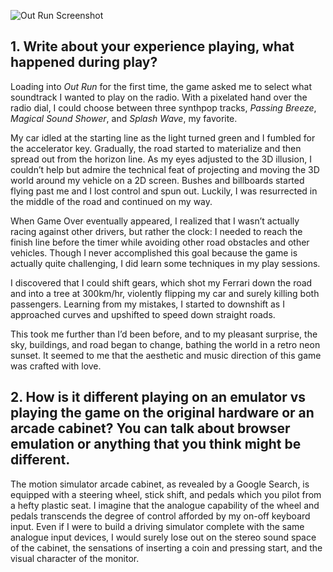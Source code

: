 ![Out Run Screenshot](https://github.com/ricedust-school/art108-blog/assets/62413269/31c7e79e-6445-43fa-96d1-671410d3d664)

## 1. Write about your experience playing, what happened during play?

Loading into *Out Run* for the first time, the game asked me to select what soundtrack I wanted to play on the radio. With a pixelated hand over the radio dial, I could choose between three synthpop tracks, *Passing Breeze*, *Magical Sound Shower*, and *Splash Wave*, my favorite. 

My car idled at the starting line as the light turned green and I fumbled for the accelerator key. Gradually, the road started to materialize and then spread out from the horizon line. As my eyes adjusted to the 3D illusion, I couldn’t help but admire the technical feat of projecting and moving the 3D world around my vehicle on a 2D screen. Bushes and billboards started flying past me and I lost control and spun out. Luckily, I was resurrected in the middle of the road and continued on my way.

When Game Over eventually appeared, I realized that I wasn’t actually racing against other drivers, but rather the clock: I needed to reach the finish line before the timer while avoiding other road obstacles and other vehicles. Though I never accomplished this goal because the game is actually quite challenging, I did learn some techniques in my play sessions.

I discovered that I could shift gears, which shot my Ferrari down the road and into a tree at 300km/hr, violently flipping my car and surely killing both passengers. Learning from my mistakes, I started to downshift as I approached curves and upshifted to speed down straight roads.

This took me further than I’d been before, and to my pleasant surprise, the sky, buildings, and road began to change, bathing the world in a retro neon sunset. It seemed to me that the aesthetic and music direction of this game was crafted with love.

## 2. How is it different playing on an emulator vs playing the game on the original hardware or an arcade cabinet? You can talk about browser emulation or anything that you think might be different.

The motion simulator arcade cabinet, as revealed by a Google Search, is equipped with a steering wheel, stick shift, and pedals which you pilot from a hefty plastic seat. I imagine that the analogue capability of the wheel and pedals transcends the degree of control afforded by my on-off keyboard input. Even if I were to build a driving simulator complete with the same analogue input devices, I would surely lose out on the stereo sound space of the cabinet, the sensations of inserting a coin and pressing start, and the visual character of the monitor.
